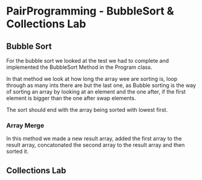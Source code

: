 # PairProgramming - BubbleSort & Collections Lab

## Bubble Sort

For the bubble sort we looked at the test we had to complete and implemented the BubbleSort Method in the Program class.

In that method we look at how long the array wee are sorting is, loop through as many ints there are but the last one, as Bubble sorting is the way of sorting an array by looking at an element and the one after, if the first element is bigger than the one after swap elements.

The sort should end with the array being sorted with lowest first.

### Array Merge

In this method we made a new result array, added the first array to the result array, concatonated the second array to the result array and then sorted it.

## Collections Lab

